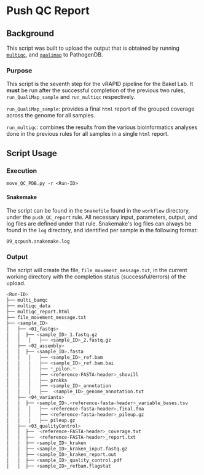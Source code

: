 # Push QC Report

## Background

This script was built to upload the output that is obtained by running [`multiqc`](https://github.com/ewels/MultiQC), and [`qualimap`](http://qualimap.conesalab.org) to PathogenDB.

### Purpose

This script is the seventh step for the vRAPID pipeline for the Bakel Lab. It **must** be run after the successful completion of the previous two rules, `run_QualiMap_sample` and `run_multiqc` respectively. 

 `run_QualiMap_sample`: provides a final `html` report of the grouped coverage across the genome for all samples.

`run_multiqc`: combines the results from the various bioinformatics analyses done in the previous rules for all samples in a single `html` report.

## Script Usage

### Execution

`move_QC_PDB.py -r <Run-ID>`

#### Snakemake

The script can be found in the `Snakefile` found in the `workflow` directory, under the `push_QC_report` rule. All necessary input, parameters, output, and log files are defined under that rule. Snakemake's log files can always be found in the `log` directory, and identified per sample in the following format:

`09_qcpush.snakemake.log`

### Output

The script will create the file, `file_movement_message.txt`, in the current working directory with the completion status (successful/errors) of the upload.

 ```bash
<Run-ID>
├── multi_bamqc
├── multiqc_data
├── multiqc_report.html
├── file_movement_message.txt
├── <sample_ID>
│   ├── <01_fastqs>
│   │  ├── <sample_ID>_1.fastq.gz
│   │	│	├── <sample_ID>_2.fastq.gz
│   ├── <02_assembly>
│   │  ├── <sample_ID>.fasta
│   │	│	├── <sample_ID>_ref.bam
│   │	│	├── <sample_ID>_ref.bam.bai
│   │	│	├── *_pilon.*
│   │	│	├── <reference-FASTA-header>_shovill
│   │	│	├── prokka
│   │	│	├── <sample_ID>_annotation
│   │	│	├──  <sample_ID>_genome_annotation.txt
│   ├── <04_variants>
│   │  ├── <sample_ID>.<reference-fasta-header>_variable_bases.tsv
│   │	│	├── <reference-fasta-header>.final.fna
│   │	│	├── <reference-fasta-header>_pileup.gz
│   │	│	├── pileup.gz
│   ├── <03_qualityControl>
│   │  ├──  <reference-FASTA-header>_coverage.txt
│   │  ├──  <reference-FASTA-header>_report.txt
│   │  ├── <sample_ID>_kraken
│   │  ├── <sample_ID>_kraken_input.fastq.gz
│   │  ├── <sample_ID>_kraken_report.out
│   │  ├── <sample_ID>_quality_control.pdf
│   │  ├── <sample_ID>_refbam.flagstat
 ```



